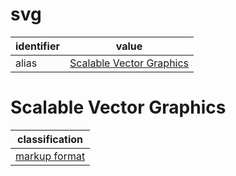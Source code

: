 # svg

| identifier     | value
| -------------- | -----
| alias          | [Scalable Vector Graphics](#scalable-vector-graphics)

# Scalable Vector Graphics
| classification
| --------------
| [markup format](markup.md)
